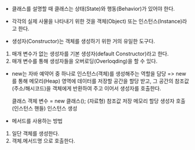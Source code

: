 * 클래스를 설명할 때 클래스는 상태(State)와 행동(Behavior)가 있어야 한다.

* 각각의 실제 사물을 나타내기 위한 것을 객체(Object) 또는 인스턴스(Instance)라고 한다.

* 생성자(Constructor)는 객체를 생성하기 위한 거의 유일한 도구다.
 1. 매개 변수가 없는 생성자를 기본 생성자(default Constructor)라고 한다.
 2. 매개 변수를 통해 생성자들을 오버로딩(Overloqding)을 할 수 있다.

 * new는 자바 예약어 중 하나로 인스턴스(객체)를 생성해주는 역할을 담당
  => new를 통해 메모리(Heap) 영역에 데이터를 저장할 공간을 할당 받고, 그 공간의 참조값(주소/해시코드)을 객체에게 반환하여 주고 이어서 생성자를 호출한다.

   클래스     객체 변수    =   new       클래스();
  (자료형)   참조값 저장      메모리 할당   생성자 호출
          (인스턴스 핸들)   인스턴스 생성

* 메서드를 사용하는 방법
 1. 일단 객체를 생성한다.
 2. 객체.메서드명 으로 호출한다.